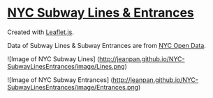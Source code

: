 # [NYC Subway Lines & Entrances](http://jeanpan.github.io/NYC-SubwayLinesEntrances/)

Created with [Leaflet.js](http://leafletjs.com/).

Data of Subway Lines & Subway Entrances are from [NYC Open Data](https://nycopendata.socrata.com/).

![Image of NYC Subway Lines]
(http://jeanpan.github.io/NYC-SubwayLinesEntrances/image/Lines.png)

![Image of NYC Subway Entrances]
(http://jeanpan.github.io/NYC-SubwayLinesEntrances/image/Entrances.png)
